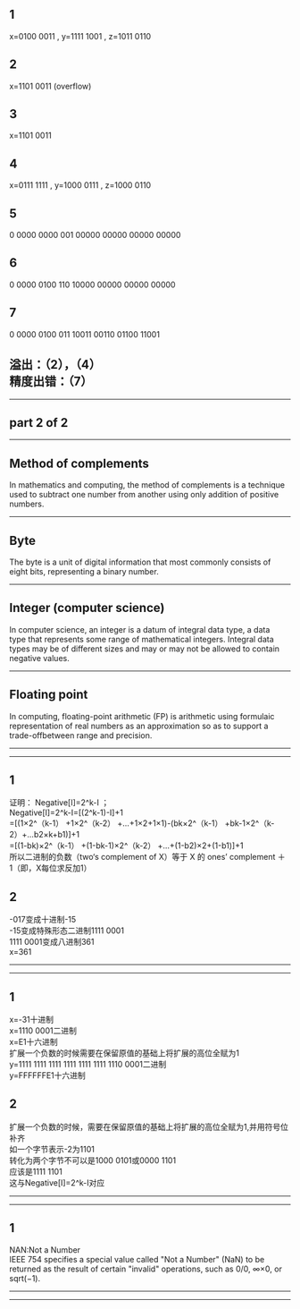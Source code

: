 1
-
x=0100 0011 , y=1111 1001 , z=1011 0110

2
-
x=1101 0011 (overflow)

3
-
x=1101 0011

4
-
x=0111 1111  ,  y=1000 0111 , z=1000 0110

5
-
0   0000 0000   001 00000 00000 00000 00000

6
-
0   0000 0100   110 10000 00000  00000 00000

7
-
0   0000 0100   011 10011 00110 01100 11001


溢出：（2），（4）<br>
精度出错：（7）
------------
-----
part 2 of 2
-

------
Method of complements<br>
-
In mathematics and computing, the method of complements is a technique used to subtract one number from another using only addition of positive numbers.

-----------
Byte<br>
-
The byte is a unit of digital information that most commonly consists of eight bits, representing a binary number.

-----------------
Integer (computer science)<br>
-
In computer science, an integer is a datum of integral data type, a data type that represents some range of mathematical integers. Integral data types may be of different sizes and may or may not be allowed to contain negative values. 

----------
Floating point<br>
-
In computing, floating-point arithmetic (FP) is arithmetic using formulaic representation of real numbers as an approximation so as to support a trade-offbetween range and precision.

--------------
-------------
1
-
证明：
Negative[I]=2^k-I ；<br>
Negative[I]=2^k-I=[(2^k-1)-I]+1<br>
=[(1×2^（k-1）  +1×2^（k-2）   +...+1×2+1×1)-(bk×2^（k-1）  +bk-1×2^（k-2）+...b2×k+b1)]+1<br>
=[(1-bk)×2^（k-1）   +(1-bk-1)×2^（k-2）   +...+(1-b2)×2+(1-b1)]+1<br>
所以二进制的负数（two‘s complement of X）等于 X 的 ones’ complement ＋ 1（即，X每位求反加1）<br>

2
-
-017变成十进制-15<br>
-15变成特殊形态二进制1111 0001<br>
1111 0001变成八进制361<br>
x=361

--------
------
1
-
x=-31十进制<br>
x=1110 0001二进制<br>
x=E1十六进制<br>
扩展一个负数的时候需要在保留原值的基础上将扩展的高位全赋为1<br>
y=1111 1111 1111 1111 1111 1111 1110 0001二进制<br>
y=FFFFFFE1十六进制<br>

2
-
扩展一个负数的时候，需要在保留原值的基础上将扩展的高位全赋为1,并用符号位补齐<br>
如一个字节表示-2为1101<br>
转化为两个字节不可以是1000 0101或0000 1101<br>
应该是1111 1101<br>
这与Negative[I]=2^k-I对应<br>

----------
---------
1
-
NAN:Not a Number<br>
IEEE 754 specifies a special value called "Not a Number" (NaN) to be returned as the result of certain "invalid" operations, such as 0/0, ∞×0, or sqrt(−1).

---------
--------

